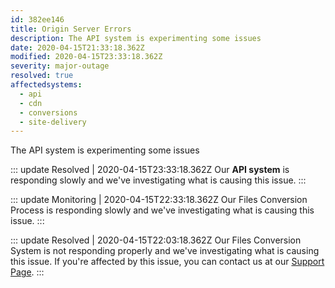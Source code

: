 ```yaml
---
id: 382ee146
title: Origin Server Errors
description: The API system is experimenting some issues
date: 2020-04-15T21:33:18.362Z
modified: 2020-04-15T23:33:18.362Z
severity: major-outage
resolved: true
affectedsystems:
  - api
  - cdn
  - conversions
  - site-delivery
---
```


The API system is experimenting some issues


::: update Resolved | 2020-04-15T23:33:18.362Z
Our **API system** is responding slowly and we've investigating what is causing this issue.
:::

::: update Monitoring | 2020-04-15T22:33:18.362Z
Our Files Conversion Process is responding slowly and we've investigating what is causing this issue.
:::

::: update Resolved | 2020-04-15T22:03:18.362Z
Our Files Conversion System is not responding properly and we've investigating what is causing this issue. If you're affected by this issue, you can contact us at our [Support Page](https://demo.statusfy.co).
:::

